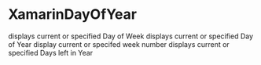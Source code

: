 # XamarinDayOfYear

displays current or specified Day of Week
displays current or specified Day of Year
display current or specifed week number
displays current or specified Days left in Year
